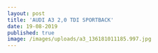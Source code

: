 ```yaml
---
layout: post
title: 'AUDI A3 2,0 TDI SPORTBACK'
date: 19-08-2019
published: true
image: /images/uploads/a3_136181011185.997.jpg
---
```


